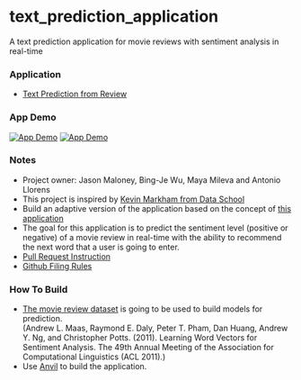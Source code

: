 # text_prediction_application
A text prediction application for movie reviews with sentiment analysis in real-time

### Application
* [Text Prediction from Review](https://pdht24snt663m2h7.anvil.app/OT4EUOR5JVBBGOHFV533U2KM)

### App Demo
<a href="{https://youtu.be/klcGPYj_jQk}" title="Text Prediction on Movie Review Prototype Demo"><img src="{https://github.com/bing020815/text_prediction_application/blob/master/others/screen.png?raw=true}" alt="App Demo"/></a>
[![App Demo]({https://github.com/bing020815/text_prediction_application/blob/master/others/screen.png?raw=true})]({https://youtu.be/klcGPYj_jQk} "Text Prediction on Movie Review Prototype Demo")
### Notes
* Project owner: Jason Maloney, Bing-Je Wu,  Maya Mileva and Antonio Llorens
* This project is inspired by [Kevin Markham from Data School](https://www.dataschool.io/about/)
* Build an adaptive version of the application based on the concept of [this application](https://justmarkham.shinyapps.io/textprediction/)
* The goal for this application is to predict the sentiment level (positive or negative) of a movie review in real-time with the ability to recommend the next word that a user is going to enter.
* [Pull Request Instruction](pull_request_instruction.md)
* [Github Filing Rules](github_filing_rules.md)

### How To Build
* [The movie review dataset](https://ai.stanford.edu/~amaas/data/sentiment/) is going to be used to build models for prediction.   
(Andrew L. Maas, Raymond E. Daly, Peter T. Pham, Dan Huang, Andrew Y. Ng, and Christopher Potts. (2011). Learning Word Vectors for Sentiment Analysis. The 49th Annual Meeting of the Association for Computational Linguistics (ACL 2011).)
* Use [Anvil](https://anvil.works/) to build the application.
